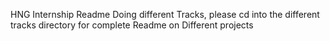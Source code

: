 HNG Internship Readme
Doing different Tracks, please cd into the different tracks directory for complete Readme on Different projects